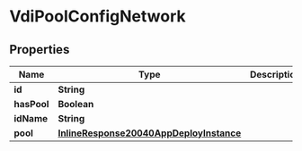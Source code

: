 

# VdiPoolConfigNetwork

## Properties

Name | Type | Description | Notes
------------ | ------------- | ------------- | -------------
**id** | **String** |  |  [optional]
**hasPool** | **Boolean** |  |  [optional]
**idName** | **String** |  |  [optional]
**pool** | [**InlineResponse20040AppDeployInstance**](InlineResponse20040AppDeployInstance.md) |  |  [optional]



